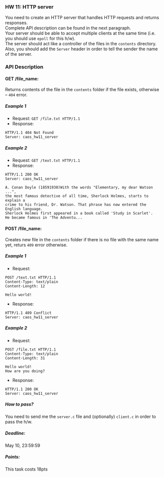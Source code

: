### HW 11: HTTP server

You need to create an HTTP server that handles HTTP requests and returns responses. \
Complete API description can be found in the next paragraph. \
Your server should be able to accept multiple clients at the same time (i.e. you should use `epoll` for this h/w). \
The server should act like a controller of the files in the `contents` directory.
Also, you should add the `Server` header in order to tell the sender the name of the server.

### API Description

#### GET /file_name:
Returns contents of the file in the `contents` folder if the file exists, otherwise – `404` error.

##### Example 1
+ Request: `GET /file.txt HTTP/1.1`
+ Response:
```
HTTP/1.1 404 Not Found
Server: caos_hw11_server
```
##### Example 2
+ Request: `GET /text.txt HTTP/1.1`
+ Response:
```
HTTP/1.1 200 OK
Server: caos_hw11_server

A. Conan Doyle (18591930)With the words "Elementary, my dear Watson ...",
the most famous detective of all time, Sherlock Holmes, starts to explain a
crime to his friend, Dr. Watson. That phrase has now entered the English language.
Sherlock Holmes first appeared in a book called 'Study in Scarlet'.
He became famous in 'The Adventu...
```

#### POST /file_name:
Creates new file in the `contents` folder if there is no file with the same name yet, returs `409` error otherwise.

##### Example 1
+ Request:
```
POST /text.txt HTTP/1.1
Content-Type: text/plain
Content-Length: 12

Hello world!
```
+ Response:
```
HTTP/1.1 409 Conflict
Server: caos_hw11_server
```


##### Example 2
+ Request:
```
POST /file.txt HTTP/1.1
Content-Type: text/plain
Content-Length: 31

Hello world!
How are you doing?
```
+ Response:
```
HTTP/1.1 200 OK
Server: caos_hw11_server
```

##### How to pass?
You need to send me the `server.c` file and (optionally) `client.c` in order to pass the h/w.

##### Deadline:
May 10, 23:59:59

##### Points:
This task costs 18pts
